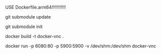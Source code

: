 USE Dockerfile.arm64!!!!!!!!!!!

git submodule update

git submodule init

docker build -t docker-vnc .

docker run -p 6080:80 -p 5900:5900 -v /dev/shm:/dev/shm docker-vnc